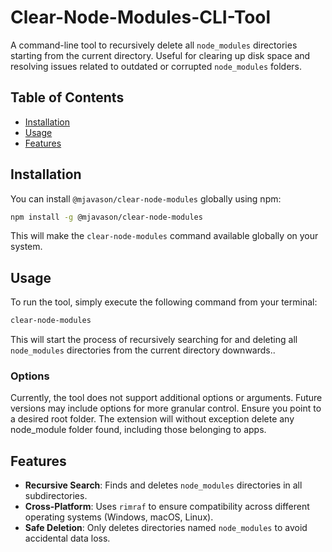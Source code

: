 # Clear-Node-Modules-CLI-Tool

A command-line tool to recursively delete all `node_modules` directories starting from the current directory. Useful for clearing up disk space and resolving issues related to outdated or corrupted `node_modules` folders.

## Table of Contents

- [Installation](#installation)
- [Usage](#usage)
- [Features](#features)

## Installation

You can install `@mjavason/clear-node-modules` globally using npm:

```bash
npm install -g @mjavason/clear-node-modules
```

This will make the `clear-node-modules` command available globally on your system.

## Usage

To run the tool, simply execute the following command from your terminal:

```bash
clear-node-modules
```

This will start the process of recursively searching for and deleting all `node_modules` directories from the current directory downwards..

### Options

Currently, the tool does not support additional options or arguments. Future versions may include options for more granular control. Ensure you point to a desired root folder. The extension will without exception delete any node_module folder found, including those belonging to apps.

## Features

- **Recursive Search**: Finds and deletes `node_modules` directories in all subdirectories.
- **Cross-Platform**: Uses `rimraf` to ensure compatibility across different operating systems (Windows, macOS, Linux).
- **Safe Deletion**: Only deletes directories named `node_modules` to avoid accidental data loss.